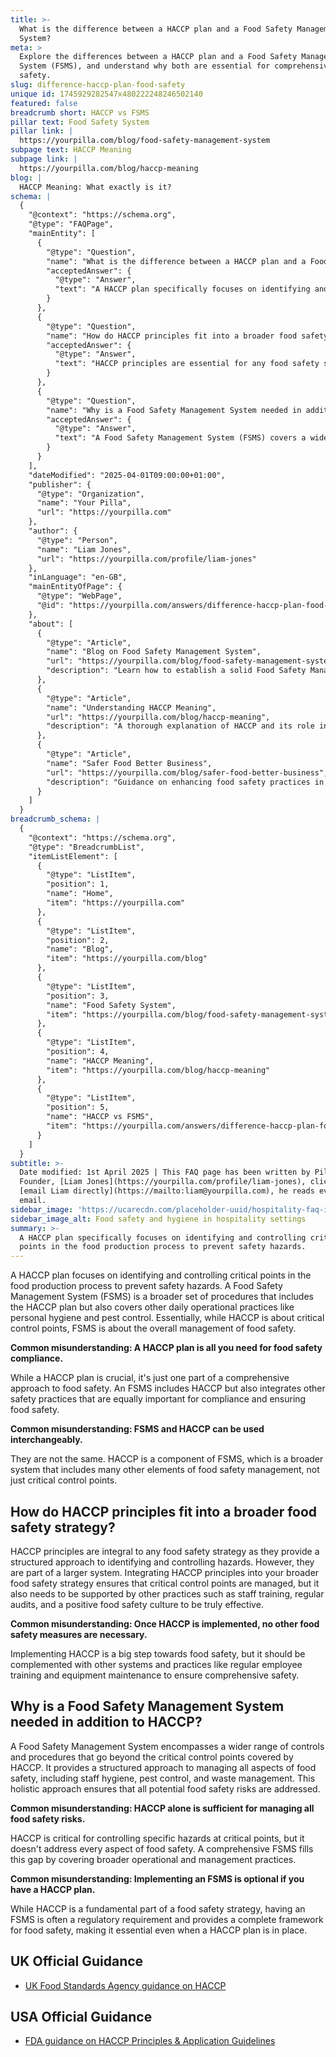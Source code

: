 ```yaml
---
title: >-
  What is the difference between a HACCP plan and a Food Safety Management
  System?
meta: >
  Explore the differences between a HACCP plan and a Food Safety Management
  System (FSMS), and understand why both are essential for comprehensive food
  safety.
slug: difference-haccp-plan-food-safety
unique id: 1745929282547x480222248246502140
featured: false
breadcrumb short: HACCP vs FSMS
pillar text: Food Safety System
pillar link: |
  https://yourpilla.com/blog/food-safety-management-system
subpage text: HACCP Meaning
subpage link: |
  https://yourpilla.com/blog/haccp-meaning
blog: |
  HACCP Meaning: What exactly is it?
schema: |
  {
    "@context": "https://schema.org",
    "@type": "FAQPage",
    "mainEntity": [
      {
        "@type": "Question",
        "name": "What is the difference between a HACCP plan and a Food Safety Management System?",
        "acceptedAnswer": {
          "@type": "Answer",
          "text": "A HACCP plan specifically focuses on identifying and controlling critical points in the food production process to prevent safety hazards. In contrast, a Food Safety Management System (FSMS) encompasses a wider range of controls including HACCP but also addresses broader safety practices such as personal hygiene and pest control. Thus, while HACCP concerns specific critical control points, an FSMS provides comprehensive management of food safety."
        }
      },
      {
        "@type": "Question",
        "name": "How do HACCP principles fit into a broader food safety strategy?",
        "acceptedAnswer": {
          "@type": "Answer",
          "text": "HACCP principles are essential for any food safety strategy as they offer a systematic method for identifying and controlling hazards. While they focus on critical control points, integrating them into a broader food safety strategy which includes staff training, regular audits, and promoting a positive food safety culture ensures a comprehensive approach to food safety."
        }
      },
      {
        "@type": "Question",
        "name": "Why is a Food Safety Management System needed in addition to HACCP?",
        "acceptedAnswer": {
          "@type": "Answer",
          "text": "A Food Safety Management System (FSMS) covers a wider array of control measures extending beyond the critical points managed by HACCP. It includes additional procedures for staff hygiene, pest control, waste management, and more, providing a comprehensive framework that addresses all aspects of food safety and compliance."
        }
      }
    ],
    "dateModified": "2025-04-01T09:00:00+01:00",
    "publisher": {
      "@type": "Organization",
      "name": "Your Pilla",
      "url": "https://yourpilla.com"
    },
    "author": {
      "@type": "Person",
      "name": "Liam Jones",
      "url": "https://yourpilla.com/profile/liam-jones"
    },
    "inLanguage": "en-GB",
    "mainEntityOfPage": {
      "@type": "WebPage",
      "@id": "https://yourpilla.com/answers/difference-haccp-plan-food-safety"
    },
    "about": [
      {
        "@type": "Article",
        "name": "Blog on Food Safety Management System",
        "url": "https://yourpilla.com/blog/food-safety-management-system",
        "description": "Learn how to establish a solid Food Safety Management System built on the essential principles of HACCP, aimed at comprehensive compliance with food safety laws."
      },
      {
        "@type": "Article",
        "name": "Understanding HACCP Meaning",
        "url": "https://yourpilla.com/blog/haccp-meaning",
        "description": "A thorough explanation of HACCP and its role in ensuring food safety through critical control points."
      },
      {
        "@type": "Article",
        "name": "Safer Food Better Business",
        "url": "https://yourpilla.com/blog/safer-food-better-business",
        "description": "Guidance on enhancing food safety practices in businesses, integrating HACCP principles for better compliance and safer food handling."
      }
    ]
  }
breadcrumb_schema: |
  {
    "@context": "https://schema.org",
    "@type": "BreadcrumbList",
    "itemListElement": [
      {
        "@type": "ListItem",
        "position": 1,
        "name": "Home",
        "item": "https://yourpilla.com"
      },
      {
        "@type": "ListItem",
        "position": 2,
        "name": "Blog",
        "item": "https://yourpilla.com/blog"
      },
      {
        "@type": "ListItem",
        "position": 3,
        "name": "Food Safety System",
        "item": "https://yourpilla.com/blog/food-safety-management-system"
      },
      {
        "@type": "ListItem",
        "position": 4,
        "name": "HACCP Meaning",
        "item": "https://yourpilla.com/blog/haccp-meaning"
      },
      {
        "@type": "ListItem",
        "position": 5,
        "name": "HACCP vs FSMS",
        "item": "https://yourpilla.com/answers/difference-haccp-plan-food-safety"
      }
    ]
  }
subtitle: >-
  Date modified: 1st April 2025 | This FAQ page has been written by Pilla
  Founder, [Liam Jones](https://yourpilla.com/profile/liam-jones), click to
  [email Liam directly](https://mailto:liam@yourpilla.com), he reads every
  email.
sidebar_image: 'https://ucarecdn.com/placeholder-uuid/hospitality-faq-image.jpg'
sidebar_image_alt: Food safety and hygiene in hospitality settings
summary: >-
  A HACCP plan specifically focuses on identifying and controlling critical
  points in the food production process to prevent safety hazards.
---
```

A HACCP plan focuses on identifying and controlling critical points in the food production process to prevent safety hazards. A Food Safety Management System (FSMS) is a broader set of procedures that includes the HACCP plan but also covers other daily operational practices like personal hygiene and pest control. Essentially, while HACCP is about critical control points, FSMS is about the overall management of food safety.

**Common misunderstanding: A HACCP plan is all you need for food safety compliance.**

While a HACCP plan is crucial, it's just one part of a comprehensive approach to food safety. An FSMS includes HACCP but also integrates other safety practices that are equally important for compliance and ensuring food safety.

**Common misunderstanding: FSMS and HACCP can be used interchangeably.**

They are not the same. HACCP is a component of FSMS, which is a broader system that includes many other elements of food safety management, not just critical control points.

## How do HACCP principles fit into a broader food safety strategy?

HACCP principles are integral to any food safety strategy as they provide a structured approach to identifying and controlling hazards. However, they are part of a larger system. Integrating HACCP principles into your broader food safety strategy ensures that critical control points are managed, but it also needs to be supported by other practices such as staff training, regular audits, and a positive food safety culture to be truly effective.

**Common misunderstanding: Once HACCP is implemented, no other food safety measures are necessary.**

Implementing HACCP is a big step towards food safety, but it should be complemented with other systems and practices like regular employee training and equipment maintenance to ensure comprehensive safety.

## Why is a Food Safety Management System needed in addition to HACCP?

A Food Safety Management System encompasses a wider range of controls and procedures that go beyond the critical control points covered by HACCP. It provides a structured approach to managing all aspects of food safety, including staff hygiene, pest control, and waste management. This holistic approach ensures that all potential food safety risks are addressed.

**Common misunderstanding: HACCP alone is sufficient for managing all food safety risks.**

HACCP is critical for controlling specific hazards at critical points, but it doesn't address every aspect of food safety. A comprehensive FSMS fills this gap by covering broader operational and management practices.

**Common misunderstanding: Implementing an FSMS is optional if you have a HACCP plan.**

While HACCP is a fundamental part of a food safety strategy, having an FSMS is often a regulatory requirement and provides a complete framework for food safety, making it essential even when a HACCP plan is in place.

## UK Official Guidance

-   [UK Food Standards Agency guidance on HACCP](https://www.gov.uk/food-safety-hazard-analysis)

## USA Official Guidance

-   [FDA guidance on HACCP Principles & Application Guidelines](https://www.fda.gov/food/hazard-analysis-critical-control-point-haccp/haccp-principles-application-guidelines)
